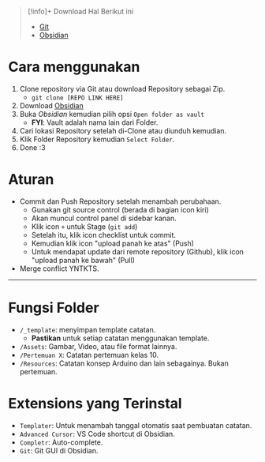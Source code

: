 > [!info]+ Download Hal Berikut ini
> - [Git](https://git-scm.com/download)
> - [Obsidian](https://obsidian.md/download)

# Cara menggunakan
1. Clone repository via Git atau download Repository sebagai Zip.
	- `git clone [REPO LINK HERE]`
2. Download [Obsidian](https://obsidian.md/download)
3. Buka *Obsidian* kemudian pilih opsi `Open folder as vault`
	- **FYI**: Vault adalah nama lain dari Folder.
4. Cari lokasi Repository setelah di-Clone atau diunduh kemudian.
5. Klik Folder Repository kemudian `Select Folder`.
6. Done :3

# Aturan
- Commit dan Push Repository setelah menambah perubahaan.
	- Gunakan git source control (berada di bagian icon kiri)
	- Akan muncul control panel di sidebar kanan.
	- Klik icon `+` untuk Stage (`git add`)
	- Setelah itu, klik icon checklist untuk commit.
	- Kemudian klik icon "upload panah ke atas" (Push)
	- Untuk mendapat update dari remote repository (Github), klik icon "upload panah ke bawah" (Pull)
- Merge conflict YNTKTS.
___
# Fungsi Folder
- `/_template`: menyimpan template catatan.
	- **Pastikan** untuk setiap catatan menggunakan template.
- `/Assets`: Gambar, Video, atau file format lainnya.
- `/Pertemuan X`: Catatan pertemuan kelas 10.
- `/Resources`: Catatan konsep Arduino dan lain sebagainya. Bukan pertemuan.
# Extensions yang Terinstal
- `Templater`: Untuk menambah tanggal otomatis saat pembuatan catatan.
- `Advanced Cursor`: VS Code shortcut di Obsidian.
- `Completr`: Auto-complete.
- `Git`: Git GUI di Obsidian.
